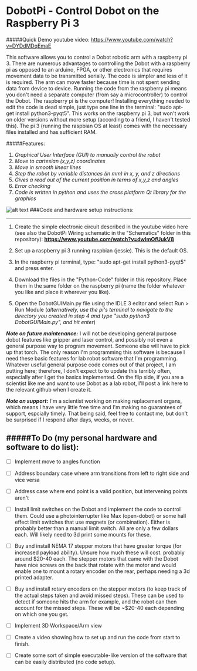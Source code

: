 # DobotPi - Control Dobot on the Raspberry Pi 3

#####Quick Demo youtube video: https://www.youtube.com/watch?v=DYDdMDqEmaE

This software allows you to control a Dobot robotic arm with a raspberry pi 3. There are numerous advantages to controlling the Dobot with a raspberry pi as opposed to an arduino, FPGA, or other electronics that requires movement data to be transmitted serially. The code is simpler and less of it is required. The arm can move faster because time is not spent sending data from device to device. Running the code from the raspberry pi means you don't need a separate computer (from say a microcontroller) to control the Dobot. The raspberry pi is the computer! Installing everything needed to edit the code is dead simple, just type one line in the terminal: "sudo apt-get install python3-pyqt5". This works on the raspberry pi 3, but won't work on older versions without more setup (according to a friend, I haven't tested this). The pi 3 (running the raspbian OS at least) comes with the necessary files installed and has sufficient RAM. 

#####Features:
1. _Graphical User Interface (GUI) to manually control the robot_
2. _Move to cartesian (x,y,z) coordinates_
3. _Move in smooth linear lines_
4. _Step the robot by variable distances (in mm) in x, y, and z directions_
5. _Gives a read out of the current position in terms of x,y,z and angles_
6. _Error checking_
7. _Code is written in python and uses the cross platform Qt library for the graphics_

![alt text](https://github.com/mikef522/DobotPi/blob/master/Schematics/DobotPi_Stepper_Driver_Wiring_Schematic.PNG "DobotPi Wiring Schematic")
###Code and hardware setup instructions:
__________________________________________
1. Create the simple electronic circuit described in the youtube video here (see also the DobotPi Wiring schematic in the "Schematics" folder in this repository): **https://www.youtube.com/watch?v=dwImOfUukV8**

2. Set up a raspberry pi 3 running raspbian (jessie). This is the default OS.

3. In the raspberry pi terminal, type: "sudo apt-get install python3-pyqt5" and press enter.

4. Download the files in the "Python-Code" folder in this repository. Place them in the same folder on the raspberry pi (name the folder whatever you like and place it wherever you like).

5. Open the DobotGUIMain.py file using the IDLE 3 editor and select Run > Run Module
(_alternatively, use the pi's terminal to navigate to the directory you created in step 4 and type "sudo python3 DobotGUIMain.py", and hit enter_)


_**Note on future maintenance:**_ I will not be developing general purpose dobot features like gripper and laser control, and possibly not even a general purpose way to program movement. Someone else will have to pick up that torch. The only reason I'm programming this software is because I need these basic features for lab robot software that I'm programming. Whatever useful general purpose code comes out of that project, I am putting here; therefore, I don't expect to to update this terribly often, especially after I get the basics implemented. On the flip side, if you are a scientist like me and want to use Dobot as a lab robot, I'll post a link here to the relevant github when I create it. 

_**Note on support:**_ I'm a scientist working on making replacement organs, which means I have very little free time and I'm making no guarantees of support, espcially timely. That being said, feel free to contact me, but don't be surprised if I respond after days, weeks, or never.

#####To Do (my personal hardware and software to do list):
-----------------------------------------------------

- [ ] Implement move to angles function

- [ ] Address boundary case where arm transitions from left to right side and vice versa

- [ ] Address case where end point is a valid position, but intervening points aren't

- [ ] Install limit switches on the Dobot and implement the code to control them. Could use a photointerrupter like Max (open-dobot) or some hall effect limit switches that use magnets (or combination). Either is probably better than a manual limit switch. All are only a few dollars each. Will likely need to 3d print some mounts for these.

- [ ] Buy and install NEMA 17 stepper motors that have greater torque (for increased payload ability). Unsure how much these will cost. probably around $20-40 each. The stepper motors that came with the Dobot have nice screws on the back that rotate with the motor and would enable one to mount a rotary encoder on the rear, perhaps needing a 3d printed adapter.

- [ ] Buy and install rotary encoders on the stepper motors (to keep track of the actual steps taken and avoid missed steps). These can be used to detect if someone hits the arm for example, and the robot can then account for the missed steps. These will be ~$20-40 each depending on which one you get.

- [ ] Implement 3D Workspace/Arm view

- [ ] Create a video showing how to set up and run the code from start to finish.

- [ ] Create some sort of simple executable-like version of the software that can be easily distributed (no code setup).

